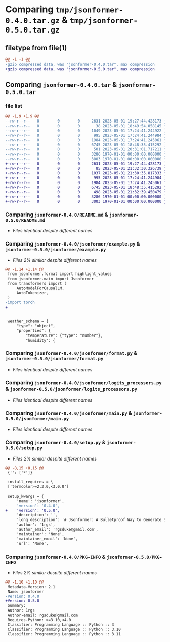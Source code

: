 # Comparing `tmp/jsonformer-0.4.0.tar.gz` & `tmp/jsonformer-0.5.0.tar.gz`

## filetype from file(1)

```diff
@@ -1 +1 @@
-gzip compressed data, was "jsonformer-0.4.0.tar", max compression
+gzip compressed data, was "jsonformer-0.5.0.tar", max compression
```

## Comparing `jsonformer-0.4.0.tar` & `jsonformer-0.5.0.tar`

### file list

```diff
@@ -1,9 +1,9 @@
--rw-r--r--   0        0        0     2631 2023-05-01 19:27:44.428173 jsonformer-0.4.0/README.md
--rw-r--r--   0        0        0       38 2023-05-01 18:49:54.058145 jsonformer-0.4.0/jsonformer/__init__.py
--rw-r--r--   0        0        0     1049 2023-05-01 17:24:41.244922 jsonformer-0.4.0/jsonformer/example.py
--rw-r--r--   0        0        0      995 2023-05-01 17:24:41.244984 jsonformer-0.4.0/jsonformer/format.py
--rw-r--r--   0        0        0     1984 2023-05-01 17:24:41.245061 jsonformer-0.4.0/jsonformer/logits_processors.py
--rw-r--r--   0        0        0     6745 2023-05-01 18:48:35.415292 jsonformer-0.4.0/jsonformer/main.py
--rw-r--r--   0        0        0      501 2023-05-01 20:31:01.717211 jsonformer-0.4.0/pyproject.toml
--rw-r--r--   0        0        0     3286 1970-01-01 00:00:00.000000 jsonformer-0.4.0/setup.py
--rw-r--r--   0        0        0     3003 1970-01-01 00:00:00.000000 jsonformer-0.4.0/PKG-INFO
+-rw-r--r--   0        0        0     2631 2023-05-01 19:27:44.428173 jsonformer-0.5.0/README.md
+-rw-r--r--   0        0        0       85 2023-05-01 21:32:30.326739 jsonformer-0.5.0/jsonformer/__init__.py
+-rw-r--r--   0        0        0     1037 2023-05-01 21:30:35.817333 jsonformer-0.5.0/jsonformer/example.py
+-rw-r--r--   0        0        0      995 2023-05-01 17:24:41.244984 jsonformer-0.5.0/jsonformer/format.py
+-rw-r--r--   0        0        0     1984 2023-05-01 17:24:41.245061 jsonformer-0.5.0/jsonformer/logits_processors.py
+-rw-r--r--   0        0        0     6745 2023-05-01 18:48:35.415292 jsonformer-0.5.0/jsonformer/main.py
+-rw-r--r--   0        0        0      498 2023-05-01 21:32:39.450479 jsonformer-0.5.0/pyproject.toml
+-rw-r--r--   0        0        0     3286 1970-01-01 00:00:00.000000 jsonformer-0.5.0/setup.py
+-rw-r--r--   0        0        0     3003 1970-01-01 00:00:00.000000 jsonformer-0.5.0/PKG-INFO
```

### Comparing `jsonformer-0.4.0/README.md` & `jsonformer-0.5.0/README.md`

 * *Files identical despite different names*

### Comparing `jsonformer-0.4.0/jsonformer/example.py` & `jsonformer-0.5.0/jsonformer/example.py`

 * *Files 2% similar despite different names*

```diff
@@ -1,14 +1,14 @@
 from jsonformer.format import highlight_values
 from jsonformer.main import Jsonformer
 from transformers import (
     AutoModelForCausalLM,
     AutoTokenizer,
 )
-import torch
+
 
 
 weather_schema = {
     "type": "object",
     "properties": {
         "temperature": {"type": "number"},
         "humidity": {
```

### Comparing `jsonformer-0.4.0/jsonformer/format.py` & `jsonformer-0.5.0/jsonformer/format.py`

 * *Files identical despite different names*

### Comparing `jsonformer-0.4.0/jsonformer/logits_processors.py` & `jsonformer-0.5.0/jsonformer/logits_processors.py`

 * *Files identical despite different names*

### Comparing `jsonformer-0.4.0/jsonformer/main.py` & `jsonformer-0.5.0/jsonformer/main.py`

 * *Files identical despite different names*

### Comparing `jsonformer-0.4.0/setup.py` & `jsonformer-0.5.0/setup.py`

 * *Files 2% similar despite different names*

```diff
@@ -8,15 +8,15 @@
 {'': ['*']}
 
 install_requires = \
 ['termcolor>=2.3.0,<3.0.0']
 
 setup_kwargs = {
     'name': 'jsonformer',
-    'version': '0.4.0',
+    'version': '0.5.0',
     'description': '',
     'long_description': '# Jsonformer: A Bulletproof Way to Generate Structured JSON from Language Models.\n\n### Problem: Getting models to output structed JSON is hard\n\n### Solution: Only generate the content tokens and fill in the fixed tokens\n\n![cover](img/cover4.png)\n\nGenerating structured JSON from language models is a challenging task. The\ngenerated JSON must be syntactically correct, and it must conform to a schema\nthat specifies the structure of the JSON.\n\nCurrent approaches to this problem are brittle and error-prone. They rely on prompt engineering, fine-tuning, and post-processing, but they still fail to generate syntactically correct JSON in many cases.\n\nJsonformer is a new approach to this problem. In structured data, many tokens are fixed and predictable. Jsonformer is a wrapper around HuggingFace models that fills in the fixed tokens during the generation process, and only delegates the generation of content tokens to the language model. This makes it more efficient and bulletproof than existing approaches.\n\nThis currently supports a subset of JSON Schema. Below is a list of the supported schema types:\n\n- number\n- boolean\n- string\n- array\n- object\n\n## Example\n\n```python\nfrom transformers import AutoModelForCausalLM, AutoTokenizer\n\nmodel = AutoModelForCausalLM.from_pretrained("databricks/dolly-v2-12b")\ntokenizer = AutoTokenizer.from_pretrained("databricks/dolly-v2-12b")\n\nschema = {\n    "type": "object",\n    "properties": {\n        "name": {"type": "string"},\n        "age": {"type": "number"},\n        "is_student": {"type": "boolean"},\n        "courses": {\n            "type": "array",\n            "items": {"type": "string"}\n        }\n    }\n}\n\nprompt = "Generate a person\'s information based on the following schema:"\njsonformer = Jsonformer(model, tokenizer, json_schema, prompt)\ngenerated_data = jsonformer()\n\nprint(generated_data)\n```\n\n## Features\n\n- Bulletproof JSON generation: Jsonformer ensures that the generated JSON is always syntactically correct and conforms to the specified schema.\n- Efficiency: By generating only the content tokens and filling in the fixed tokens, Jsonformer is more efficient than generating a full JSON string and parsing it.\n- Flexible and extendable: Jsonformer is built on top of the HuggingFace transformers library, making it compatible with any model that supports the HuggingFace interface.\n\n## Installation\n\n```bash\npip install jsonformer\n```\n\n## License\n\nJsonformer is released under the MIT License. You are free to use, modify, and distribute this software for any purpose, commercial or non-commercial, as long as the original copyright and license notice are included.\n',
     'author': '1rgs',
     'author_email': 'rgsduke@gmail.com',
     'maintainer': 'None',
     'maintainer_email': 'None',
     'url': 'None',
```

### Comparing `jsonformer-0.4.0/PKG-INFO` & `jsonformer-0.5.0/PKG-INFO`

 * *Files 2% similar despite different names*

```diff
@@ -1,10 +1,10 @@
 Metadata-Version: 2.1
 Name: jsonformer
-Version: 0.4.0
+Version: 0.5.0
 Summary: 
 Author: 1rgs
 Author-email: rgsduke@gmail.com
 Requires-Python: >=3.10,<4.0
 Classifier: Programming Language :: Python :: 3
 Classifier: Programming Language :: Python :: 3.10
 Classifier: Programming Language :: Python :: 3.11
```

